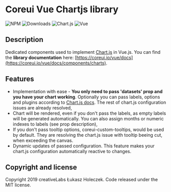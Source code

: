 # Coreui Vue Chartjs library

![NPM](https://img.shields.io/npm/v/@coreui/vue-chartjs/latest?style=flat&color=brightgreen)
![Downloads](https://img.shields.io/npm/dm/@coreui/vue-chartjs.svg?style=flat)
![Chart.js](https://img.shields.io/badge/Chart.js-^2.9.3-brightgreen.svg)
![Vue](https://img.shields.io/badge/Vue-^2.6.10-brightgreen.svg)

## Description

Dedicated components used to implement [Chart.js](https://www.chartjs.org/) in Vue.js. You can find the **library documentation** here: [https://coreui.io/vue/docs](https://coreui.io/vue/docs/components/charts).

## Features

- Implementation with ease - **You only need to pass 'datasets' prop and you have your chart working**. Optionally you can pass labels, options and plugins according to
[Chart.js docs](https://www.chartjs.org/docs/latest/getting-started/usage.html). The rest of chart.js configuration issues are already resolved,
- Chart will be rendered, even if you don't pass the labels, as empty labels will be generated automatically. You can also assign months or numeric indexes to labels (see prop description),
- If you don't pass tooltip options, coreui-custom-tooltips, would be used by default. They are resolving the chart.js issue with tooltip beeing cut, when exceeding the canvas.
- Dynamic updates of passed configuration. This feature makes your chart.js configuration automatically reactive to changes.

## Copyright and license

Copyright 2019 creativeLabs Łukasz Holeczek. Code released under the MIT license.
